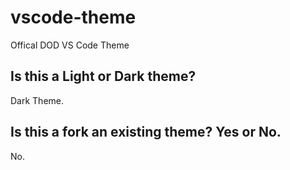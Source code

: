 # vscode-theme
Offical DOD VS Code Theme
## Is this a Light or Dark theme?
Dark Theme.

## Is this a fork an existing theme? Yes or No.
No.
